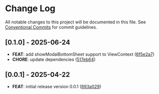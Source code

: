 # Change Log

All notable changes to this project will be documented in this file.
See [Conventional Commits](https://conventionalcommits.org) for commit guidelines.

## [0.1.0] - 2025-06-24
- **FEAT**: add showModalBottomSheet support to ViewContext ([6f5e2a7](https://github.com/Draxent/MVVM-Framework/commit/6f5e2a70992351841dc61650b23541eca1e72ede))
- **CHORE**: update dependencies ([517eb64](https://github.com/Draxent/MVVM-Framework/commit/517eb643bc8f6b824be0b6821c78e707c7782da6))

 
## [0.0.1] - 2025-04-22

 - **FEAT**: initial release version 0.0.1 ([893a029](https://github.com/Draxent/MVVM-Framework/commit/893a029944d8ec45972e749028297d07f741be36))


